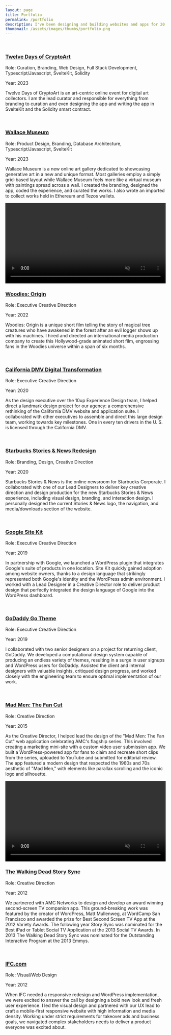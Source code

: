 ```yaml
---
layout: page
title: Portfolio
permalink: /portfolio
description: I've been designing and building websites and apps for 20 years. Here are some of the most notable projects I've contributed to.
thumbnail: /assets/images/thumbs/portfolio.png
---
```


<div class="portfolio-list">
    <div class="item fade-in-element">
        <img src="/assets/images/twelve-days-of-cryptoart.png" class="portfolio-image dark:hidden" alt="">
        <img src="/assets/images/twelve-days-of-cryptoart-dark.png" class="portfolio-image hidden dark:block" alt="">
        <h3><a href="https://twelvedays.ultradao.org" target="_blank">Twelve Days of CryptoArt</a></h3>
        <p>Role: Curation, Branding, Web Design, Full Stack Development, Typescript/Javascript, SvelteKit, Solidity</p>
        <p>Year: 2023</p>
        <p>Twelve Days of CryptoArt is an art-centric online event for digital art collectors. I am the lead curator and responsible for everything from branding to curation and even designing the app and writing the app in SvelteKit and the Solidity smart contract.</p>
    </div>
    <div class="item fade-in-element">
        <img src="/assets/images/wallace-museum.png" class="portfolio-image dark:hidden" alt="">
        <img src="/assets/images/wallace-museum-dark.png" class="portfolio-image hidden dark:block" alt="">
        <h3><a href="https://wallacemuseum.com" target="_blank">Wallace Museum</a></h3>
        <p>Role: Product Design, Branding, Database Architecture, Typescript/Javascript, SvelteKit</p>
        <p>Year: 2023</p>
        <p>Wallace Museum is a new online art gallery dedicated to showcasing generative art in a new and unique format. Most galleries employ a simply grid-based layout while Wallace Museum feels more like a virtual museum with paintings spread across a wall. I created the branding, designed the app, coded the experience, and curated the works. I also wrote an imported to collect works held in Ethereum and Tezos wallets.</p>
    </div>
    <div class="item fade-in-element">
        <div class="video-player">
            <video id="portfolioVideo" width="100%" controls muted playsinline autoplay>
                <source src="/assets/video/woodies-origin.mp4" type="video/mp4">
                Your browser does not support HTML5 video.
            </video>
        </div>
        <h3><a href="https://www.youtube.com/watch?v=encMCWoBc3o" target="_blank">Woodies: Origin</a></h3>
        <p>Role: Executive Creative Direction</p>
        <p>Year: 2022</p>
        <p>Woodies: Origin is a unique short film telling the story of magical tree creatures who have awakened in the forest after an evil logger shows up with his machines. I hired and directed an international media production company to create this Hollywood-grade animated short film, engrossing fans in the Woodies universe within a span of six months.</p>
    </div>
    <div class="item fade-in-element">
        <img src="/assets/images/california-dmv.png" class="portfolio-image dark:hidden" alt="">
        <img src="/assets/images/california-dmv-dark.png" class="portfolio-image hidden dark:block" alt="">
        <h3><a href="https://dmv.ca.gov" target="_blank">California DMV Digital Transformation</a></h3>
        <p>Role: Executive Creative Direction</p>
        <p>Year: 2020</p>
        <p>As the design executive over the 10up Experience Design team, I helped direct a landmark design project for our agency: a comprehensive rethinking of the California DMV website and application suite. I collaborated with other executives to assemble and direct this large design team, working towards key milestones. One in every ten drivers in the U. S. is licensed through the California DMV.</p>
    </div>
    <div class="item fade-in-element">
        <img src="/assets/images/starbucks-stories.png" class="portfolio-image dark:hidden" alt="">
        <img src="/assets/images/starbucks-stories-dark.png" class="portfolio-image hidden dark:block" alt="">
        <h3><a href="https://stories.starbucks.com/stories/" target="_blank">Starbucks Stories &amp; News Redesign</a></h3>
        <p>Role: Branding, Design, Creative Direction</p>
        <p>Year: 2020</p>
        <p>Starbucks Stories &amp; News is the online newsroom for Starbucks Corporate. I collaborated with one of our Lead Designers to deliver key creative direction and design production for the new Starbucks Stories &amp; News experience, including visual design, branding, and interaction design. I personally designed the current Stories & News logo, the navigation, and media/downloads section of the website.</p>
    </div>
    <div class="item fade-in-element">
        <img src="/assets/images/google-site-kit.png" class="portfolio-image dark:hidden" alt="">
        <img src="/assets/images/google-site-kit-dark.png" class="portfolio-image hidden dark:block" alt="">
        <h3><a href="https://sitekit.withgoogle.com" target="_blank">Google Site Kit</a></h3>
        <p>Role: Executive Creative Direction</p>
        <p>Year: 2019</p>
        <p>In partnership with Google, we launched a WordPress plugin that integrates Google's suite of products in one location. Site Kit quickly gained adoption among website owners, thanks to a design language that strikingly represented both Google's identity and the WordPress admin environment. I worked with a Lead Designer in a Creative Director role to deliver product design that perfectly integrated the design language of Google into the WordPress dashboard.</p>
    </div>
    <div class="item fade-in-element">
        <img src="/assets/images/godaddy-theme.png" class="portfolio-image dark:hidden" alt="">
        <img src="/assets/images/godaddy-theme-dark.png" class="portfolio-image hidden dark:block" alt="">
        <h3><a href="https://www.godaddy.com/wordpress-themes" target="_blank">GoDaddy Go Theme</a></h3>
        <p>Role: Executive Creative Direction</p>
        <p>Year: 2019</p>
        <p>I collaborated with two senior designers on a project for returning client, GoDaddy. We developed a computational design system capable of producing an endless variety of themes, resulting in a surge in user signups and WordPress users for GoDaddy. Assisted the client and internal designers with valuable insights, critiqued design progress, and worked closely with the engineering team to ensure optimal implementation of our work.</p>
    </div>
    <div class="item fade-in-element">
        <img src="/assets/images/mad-men.png" class="portfolio-image dark:hidden" alt="">
        <img src="/assets/images/mad-men-dark.png" class="portfolio-image hidden dark:block" alt="">
        <h3><a href="https://www.youtube.com/watch?v=X9UVZjvmmbw">Mad Men: The Fan Cut</a></h3>
        <p>Role: Creative Direction</p>
        <p>Year: 2015</p>
        <p>As the Creative Director, I helped lead the design of the "Mad Men: The Fan Cut" web application celebrating AMC's flagship series. This involved creating a marketing mini-site with a custom video user submission app. We built a WordPress-powered app for fans to claim and recreate short clips from the series, uploaded to YouTube and submitted for editorial review. The app featured a modern design that respected the 1960s and 70s aesthetic of "Mad Men," with elements like parallax scrolling and the iconic logo and silhouette.</p>
    </div>
    <div class="item fade-in-element">
        <div class="video-player">
            <video id="portfolioVideo" width="100%" controls muted playsinline autoplay>
                <source src="/assets/video/twd-story-sync.mp4" type="video/mp4">
                Your browser does not support HTML5 video.
            </video>
        </div>
        <h3><a href="https://www.theverge.com/entertainment/2014/2/13/5406498/how-a-second-screen-app-made-the-walking-dead-come-alive" target="_blank">The Walking Dead Story Sync</a></h3>
        <p>Role: Creative Direction</p>
        <p>Year: 2012</p>
        <p>We partnered with AMC Networks to design and develop an award winning second-screen TV companion app. This ground-breaking work was featured by the creator of WordPress, Matt Mullenweg, at WordCamp San Francisco and awarded the prize for Best Second Screen TV App at the 2012 Variety Awards. The following year Story Sync was nominated for the Best iPad or Tablet Social TV Application at the 2013 Social TV Awards. In 2013 The Walking Dead Story Sync was nominated for the Outstanding Interactive Program at the 2013 Emmys.</p>
    </div>
    <div class="item fade-in-element">
        <img src="/assets/images/ifc-com.png" class="portfolio-image dark:hidden" alt="">
        <img src="/assets/images/ifc-com-dark.png" class="portfolio-image hidden dark:block" alt="">
        <h3><a href="">IFC.com</a></h3>
        <p>Role: Visual/Web Design</p>
        <p>Year: 2012</p>
        <p>When IFC needed a responsive redesign and WordPress implementation, we were excited to answer the call by designing a bold new look and fresh user experience. I led the visual design and partnered with our UX lead to craft a mobile-first responsive website with high information and media density. Working under strict requirements for takeover ads and business goals, we navigated complex stakeholders needs to deliver a product everyone was excited about.</p>
    </div>
</div>
